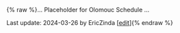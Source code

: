 {% raw %}... Placeholder for Olomouc Schedule ...

Last update: 2024-03-26 by EricZinda [[edit](https://github.com/delph-in/docs/wiki/OlomoucSchedule/_edit)]{% endraw %}